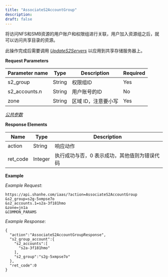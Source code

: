 ```yaml
---
title: "AssociateS2AccountGroup"
description: 
draft: false
---
```




将访问NFS和SMB资源的用户账户和权限组进行关联，用户加入资源组之后，就可以访问共享目录的资源。

此操作完成后需要调用 [_UpdateS2Servers_](../update_s2_servers/) 以应用到共享存储服务器上。

**Request Parameters**

| Parameter name | Type | Description | Required |
| --- | --- | --- | --- |
| s2_group | String | 权限组ID | Yes |
| s2_accounts.n | String | 用户账号的ID | No |
| zone | String | 区域 ID，注意要小写 | Yes |

[_公共参数_](../../../parameters/)

**Response Elements**

| Name | Type | Description |
| --- | --- | --- |
| action | String | 响应动作 |
| ret_code | Integer | 执行成功与否，0 表示成功，其他值则为错误代码 |

**Example**

_Example Request_:

```
https://api.shanhe.com/iaas/?action=AssociateS2AccountGroup
&s2_group=s2g-5xmpse7o
&s2_accounts.1=s2a-3f181hmo
&zone=jn1a
&COMMON_PARAMS
```

_Example Response_:

```
{
  "action":"AssociateS2AccountGroupResponse",
  "s2_group_account":{
    "s2_accounts":[
      "s2a-3f181hmo"
    ],
    "s2_group":"s2g-5xmpse7o"
  },
  "ret_code":0
}
```
